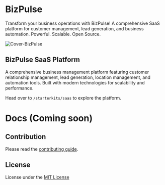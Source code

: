 # BizPulse
Transform your business operations with BizPulse! A comprehensive SaaS platform for customer management, lead generation, and business automation. Powerful. Scalable. Open Source.

![Cover-BizPulse](https://www.bizpulse.com/og.png)

## BizPulse SaaS Platform

A comprehensive business management platform featuring customer relationship management, lead generation, location management, and automation tools. Built with modern technologies for scalability and performance.

Head over to `/starterkits/saas` to explore the platform.

# Docs (Coming soon)

## Contribution

Please read the [contributing guide](https://github.com/yourusername/bizpulse/blob/main/CONTRIBUTING.md).

## License

License under the [MIT License](https://github.com/yourusername/bizpulse/blob/main/LICENSE.md)
